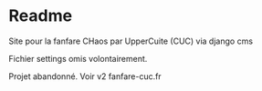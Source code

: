 Readme
======

Site pour la fanfare CHaos par UpperCuite (CUC) via django cms

Fichier settings omis volontairement.

Projet abandonné. Voir v2
fanfare-cuc.fr

